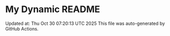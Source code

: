 # My Dynamic README
Updated at: Thu Oct 30 07:20:13 UTC 2025
This file was auto-generated by GitHub Actions.

